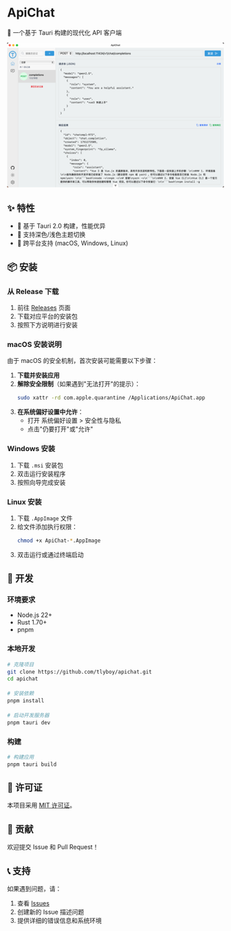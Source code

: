 # ApiChat

🤖 一个基于 Tauri 构建的现代化 API 客户端

<picture>
  <source media="(prefers-color-scheme: dark)" srcset="./img/dark.png">
  <img alt="ApiChat 应用截图" src="./img/light.png">
</picture>

## ✨ 特性

- 🚀 基于 Tauri 2.0 构建，性能优异
- 🎨 支持深色/浅色主题切换
- 📱 跨平台支持 (macOS, Windows, Linux)

## 📦 安装

### 从 Release 下载

1. 前往 [Releases](https://github.com/tlyboy/apichat/releases) 页面
2. 下载对应平台的安装包
3. 按照下方说明进行安装

### macOS 安装说明

由于 macOS 的安全机制，首次安装可能需要以下步骤：

1. **下载并安装应用**
2. **解除安全限制**（如果遇到"无法打开"的提示）：
   ```bash
   sudo xattr -rd com.apple.quarantine /Applications/ApiChat.app
   ```
3. **在系统偏好设置中允许**：
   - 打开 系统偏好设置 > 安全性与隐私
   - 点击"仍要打开"或"允许"

### Windows 安装

1. 下载 `.msi` 安装包
2. 双击运行安装程序
3. 按照向导完成安装

### Linux 安装

1. 下载 `.AppImage` 文件
2. 给文件添加执行权限：
   ```bash
   chmod +x ApiChat-*.AppImage
   ```
3. 双击运行或通过终端启动

## 🚀 开发

### 环境要求

- Node.js 22+
- Rust 1.70+
- pnpm

### 本地开发

```bash
# 克隆项目
git clone https://github.com/tlyboy/apichat.git
cd apichat

# 安装依赖
pnpm install

# 启动开发服务器
pnpm tauri dev
```

### 构建

```bash
# 构建应用
pnpm tauri build
```

## 📝 许可证

本项目采用 [MIT 许可证](LICENSE)。

## 🤝 贡献

欢迎提交 Issue 和 Pull Request！

## 📞 支持

如果遇到问题，请：

1. 查看 [Issues](https://github.com/tlyboy/apichat/issues)
2. 创建新的 Issue 描述问题
3. 提供详细的错误信息和系统环境
